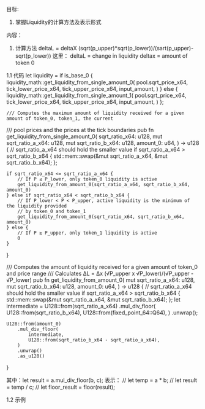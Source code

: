 目标:
1. 掌握Liquidity的计算方法及表示形式





内容：
1. 计算方法
deltaL = deltaX (sqrt(p_upper)*sqrt(p_lower))/(sart(p_upper)-sqrt(p_lower))
这里：
deltaL = change in liquidity
deltax = amount of token 0


1.1 代码
       let liquidity = if is_base_0 {
                liquidity_math::get_liquidity_from_single_amount_0(
                    pool.sqrt_price_x64,
                    tick_lower_price_x64,
                    tick_upper_price_x64,
                    input_amount,
                )
            } else {
                liquidity_math::get_liquidity_from_single_amount_1(
                    pool.sqrt_price_x64,
                    tick_lower_price_x64,
                    tick_upper_price_x64,
                    input_amount,
                )
            };
    

    /// Computes the maximum amount of liquidity received for a given amount of token_0, token_1, the current
/// pool prices and the prices at the tick boundaries
pub fn get_liquidity_from_single_amount_0(
    sqrt_ratio_x64: u128,
    mut sqrt_ratio_a_x64: u128,
    mut sqrt_ratio_b_x64: u128,
    amount_0: u64,
) -> u128 {
    // sqrt_ratio_a_x64 should hold the smaller value
    if sqrt_ratio_a_x64 > sqrt_ratio_b_x64 {
        std::mem::swap(&mut sqrt_ratio_a_x64, &mut sqrt_ratio_b_x64);
    };

    if sqrt_ratio_x64 <= sqrt_ratio_a_x64 {
        // If P ≤ P_lower, only token_0 liquidity is active
        get_liquidity_from_amount_0(sqrt_ratio_a_x64, sqrt_ratio_b_x64, amount_0)
    } else if sqrt_ratio_x64 < sqrt_ratio_b_x64 {
        // If P_lower < P < P_upper, active liquidity is the minimum of the liquidity provided
        // by token_0 and token_1
        get_liquidity_from_amount_0(sqrt_ratio_x64, sqrt_ratio_b_x64, amount_0)
    } else {
        // If P ≥ P_upper, only token_1 liquidity is active
        0
    }
}


/// Computes the amount of liquidity received for a given amount of token_0 and price range
/// Calculates ΔL = Δx (√P_upper x √P_lower)/(√P_upper - √P_lower)
pub fn get_liquidity_from_amount_0(
    mut sqrt_ratio_a_x64: u128,
    mut sqrt_ratio_b_x64: u128,
    amount_0: u64,
) -> u128 {
    // sqrt_ratio_a_x64 should hold the smaller value
    if sqrt_ratio_a_x64 > sqrt_ratio_b_x64 {
        std::mem::swap(&mut sqrt_ratio_a_x64, &mut sqrt_ratio_b_x64);
    };
    let intermediate = U128::from(sqrt_ratio_a_x64)
        .mul_div_floor(
            U128::from(sqrt_ratio_b_x64),
            U128::from(fixed_point_64::Q64),
        )
        .unwrap();

    U128::from(amount_0)
        .mul_div_floor(
            intermediate,
            U128::from(sqrt_ratio_b_x64 - sqrt_ratio_a_x64),
        )
        .unwrap()
        .as_u128()
}

其中：let result = a.mul_div_floor(b, c);
表示：
// let temp = a * b;
// let result = temp / c;
// let floor_result = floor(result);


1.2 示例